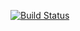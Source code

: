 [![Build Status](https://travis-ci.com/BharethRex/git-test-repo.svg?branch=main)](https://travis-ci.com/BharethRex/git-test-repo)

